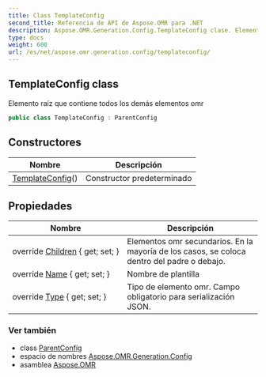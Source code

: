 ```yaml
---
title: Class TemplateConfig
second_title: Referencia de API de Aspose.OMR para .NET
description: Aspose.OMR.Generation.Config.TemplateConfig clase. Elemento raíz que contiene todos los demás elementos omr
type: docs
weight: 600
url: /es/net/aspose.omr.generation.config/templateconfig/
---
```

## TemplateConfig class

Elemento raíz que contiene todos los demás elementos omr

```csharp
public class TemplateConfig : ParentConfig
```

## Constructores

| Nombre | Descripción |
| --- | --- |
| [TemplateConfig](templateconfig/)() | Constructor predeterminado |

## Propiedades

| Nombre | Descripción |
| --- | --- |
| override [Children](../../aspose.omr.generation.config/templateconfig/children/) { get; set; } | Elementos omr secundarios. En la mayoría de los casos, se coloca dentro del padre o debajo. |
| override [Name](../../aspose.omr.generation.config/templateconfig/name/) { get; set; } | Nombre de plantilla |
| override [Type](../../aspose.omr.generation.config/templateconfig/type/) { get; set; } | Tipo de elemento omr. Campo obligatorio para serialización JSON. |

### Ver también

* class [ParentConfig](../parentconfig/)
* espacio de nombres [Aspose.OMR.Generation.Config](../../aspose.omr.generation.config/)
* asamblea [Aspose.OMR](../../)


